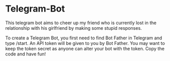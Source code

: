 # Telegram-Bot
This telegram bot aims to cheer up my friend who is currently lost in the relationship with his girlfriend by making some stupid responses. 

To create a Telegram Bot, you first need to find Bot Father in Telegram and type /start.
An API token will be given to you by Bot Father.
You may want to keep the token secret as anyone can alter your bot with the token.
Copy the code and have fun!
